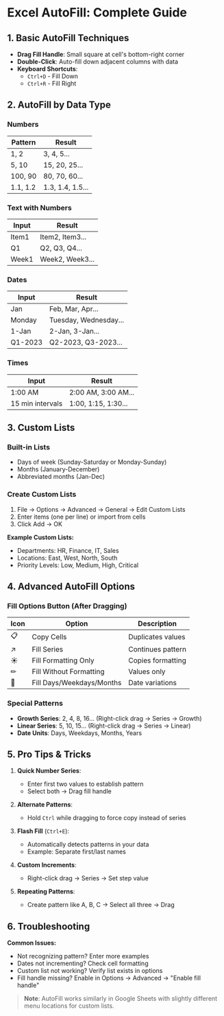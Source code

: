 # Excel AutoFill: Complete Guide

## 1. Basic AutoFill Techniques
- **Drag Fill Handle**: Small square at cell's bottom-right corner
- **Double-Click**: Auto-fill down adjacent columns with data
- **Keyboard Shortcuts**:
  - `Ctrl+D` - Fill Down
  - `Ctrl+R` - Fill Right

## 2. AutoFill by Data Type

### Numbers
| Pattern | Result |
|---------|--------|
| 1, 2 | 3, 4, 5... |
| 5, 10 | 15, 20, 25... |
| 100, 90 | 80, 70, 60... |
| 1.1, 1.2 | 1.3, 1.4, 1.5... |

### Text with Numbers
| Input | Result |
|-------|--------|
| Item1 | Item2, Item3... |
| Q1 | Q2, Q3, Q4... |
| Week1 | Week2, Week3... |

### Dates
| Input | Result |
|-------|--------|
| Jan | Feb, Mar, Apr... |
| Monday | Tuesday, Wednesday... |
| 1-Jan | 2-Jan, 3-Jan... |
| Q1-2023 | Q2-2023, Q3-2023... |

### Times
| Input | Result |
|-------|--------|
| 1:00 AM | 2:00 AM, 3:00 AM... |
| 15 min intervals | 1:00, 1:15, 1:30... |

## 3. Custom Lists

### Built-in Lists
- Days of week (Sunday-Saturday or Monday-Sunday)
- Months (January-December)
- Abbreviated months (Jan-Dec)

### Create Custom Lists
1. File → Options → Advanced → General → Edit Custom Lists
2. Enter items (one per line) or import from cells
3. Click Add → OK

**Example Custom Lists:**
- Departments: HR, Finance, IT, Sales
- Locations: East, West, North, South
- Priority Levels: Low, Medium, High, Critical

## 4. Advanced AutoFill Options

### Fill Options Button (After Dragging)
| Icon | Option | Description |
|------|--------|-------------|
| 📋 | Copy Cells | Duplicates values |
| ↗ | Fill Series | Continues pattern |
| ☀ | Fill Formatting Only | Copies formatting |
| ✏ | Fill Without Formatting | Values only |
| 📅 | Fill Days/Weekdays/Months | Date variations |

### Special Patterns
- **Growth Series**: 2, 4, 8, 16... (Right-click drag → Series → Growth)
- **Linear Series**: 5, 10, 15... (Right-click drag → Series → Linear)
- **Date Units**: Days, Weekdays, Months, Years

## 5. Pro Tips & Tricks

1. **Quick Number Series**:
   - Enter first two values to establish pattern
   - Select both → Drag fill handle

2. **Alternate Patterns**:
   - Hold `Ctrl` while dragging to force copy instead of series

3. **Flash Fill** (`Ctrl+E`):
   - Automatically detects patterns in your data
   - Example: Separate first/last names

4. **Custom Increments**:
   - Right-click drag → Series → Set step value

5. **Repeating Patterns**:
   - Create pattern like A, B, C → Select all three → Drag

## 6. Troubleshooting

**Common Issues:**
- Not recognizing pattern? Enter more examples
- Dates not incrementing? Check cell formatting
- Custom list not working? Verify list exists in options
- Fill handle missing? Enable in Options → Advanced → "Enable fill handle"

> **Note**: AutoFill works similarly in Google Sheets with slightly different menu locations for custom lists.